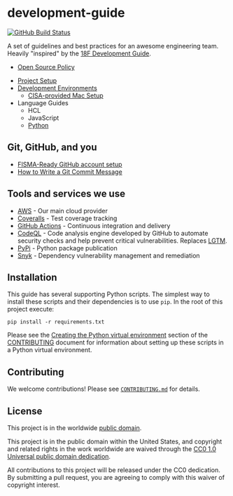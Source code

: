 # development-guide #

[![GitHub Build Status](https://github.com/cisagov/development-guide/workflows/build/badge.svg)](https://github.com/cisagov/development-guide/actions)

A set of guidelines and best practices for an awesome engineering team.
Heavily "inspired" by the
[18F Development Guide](https://github.com/18f/development-guide).

- [Open Source Policy](/open-source-policy)
<!-- - [Development Ethos](/ethos)-->
- [Project Setup](/project_setup)
- [Development Environments](/dev_envs)
  - [CISA-provided Mac Setup](/dev_envs/mac-env-setup.md)
- Language Guides
  - HCL
  - JavaScript
  - [Python](/languages/python)

## Git, GitHub, and you ##

- [FISMA-Ready GitHub account setup](https://github.com/fisma-ready/github)
- [How to Write a Git Commit Message](https://chris.beams.io/posts/git-commit/#seven-rules)

## Tools and services we use ##

- [AWS](https://aws.amazon.com) - Our main cloud provider
- [Coveralls](https://coveralls.io/github/cisagov) - Test coverage tracking
- [GitHub Actions](https://github.com/features/actions) -
  Continuous integration and delivery
- [CodeQL](https://codeql.github.com) - Code analysis engine developed by GitHub
  to automate security checks and help prevent critical vulnerabilities.  Replaces [LGTM](https://lgtm.com).
- [PyPi](https://pypi.org/search/?q=cisagov) - Python package publication
- [Snyk](https://app.snyk.io/org/cisagov) - Dependency vulnerability management
  and remediation

## Installation ##

This guide has several supporting Python scripts.  The simplest way to install these
scripts and their dependencies is to use `pip`.  In the root of this project execute:

`pip install -r requirements.txt`

Please see the
[Creating the Python virtual environment](CONTRIBUTING.md#creating-the-python-virtual-environment)
section of the [CONTRIBUTING](CONTRIBUTING.md) document for
information about setting up these scripts in a Python virtual environment.

## Contributing ##

We welcome contributions!  Please see [`CONTRIBUTING.md`](CONTRIBUTING.md) for
details.

## License ##

This project is in the worldwide [public domain](LICENSE).

This project is in the public domain within the United States, and
copyright and related rights in the work worldwide are waived through
the [CC0 1.0 Universal public domain
dedication](https://creativecommons.org/publicdomain/zero/1.0/).

All contributions to this project will be released under the CC0
dedication. By submitting a pull request, you are agreeing to comply
with this waiver of copyright interest.

